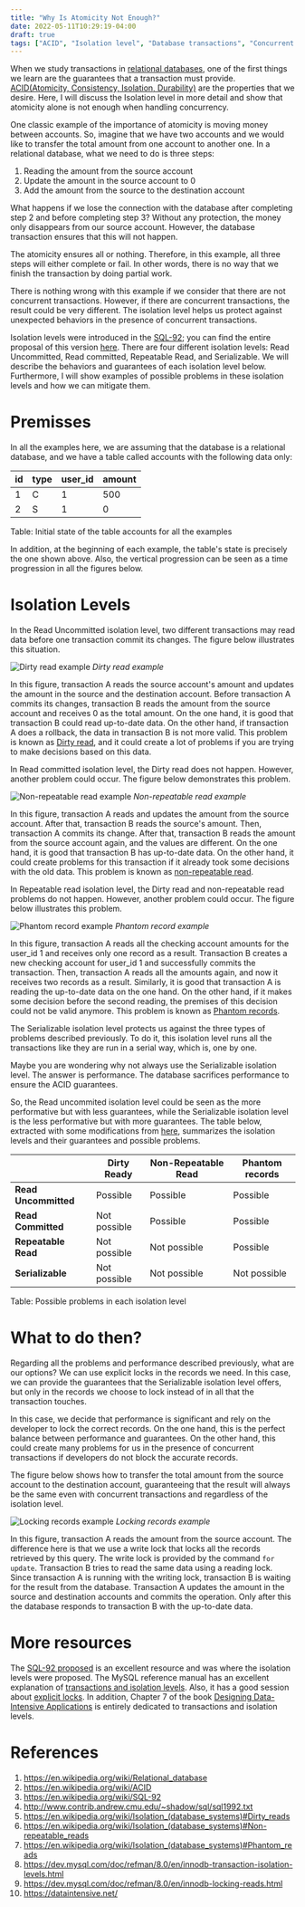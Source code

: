 ```yaml
---
title: "Why Is Atomicity Not Enough?"
date: 2022-05-11T10:29:19-04:00
draft: true
tags: ["ACID", "Isolation level", "Database transactions", "Concurrent transactions"]
---
```


When we study transactions in [relational databases](https://en.wikipedia.org/wiki/Relational_database), one of the first
things we learn are the guarantees that a transaction must provide.
[ACID(Atomicity, Consistency, Isolation, Durability)](https://en.wikipedia.org/wiki/ACID) are the properties that we desire. Here, I will discuss the Isolation level in more detail and
show that atomicity alone is not enough when handling concurrency.

One classic example of the importance of atomicity is moving money
between accounts. So, imagine that we have two accounts and we would like to transfer the total amount from one account to another one. In a relational database, what we need to do is three steps:
1. Reading the amount from the source account
2. Update the amount in the source account to 0
3. Add the amount from the source to the destination account

What happens if we lose the connection with the database after completing step 2 and before completing step 3? Without any protection, the money only disappears from our source account.
However, the database transaction ensures that this will not happen.

The atomicity ensures all or nothing. Therefore, in this example, all three
steps will either complete or fail. In other words, there is no way that we
finish the transaction by doing partial work.

There is nothing wrong with this example if we consider that there are not
concurrent transactions. However, if there are concurrent
transactions, the result could be very different. The isolation level helps
us protect against unexpected behaviors in the presence of concurrent
transactions.

Isolation levels were introduced in the [SQL-92](https://en.wikipedia.org/wiki/SQL-92); you can find the entire proposal of this version [here](http://www.contrib.andrew.cmu.edu/~shadow/sql/sql1992.txt).
There are four different isolation levels: Read Uncommitted, Read committed, Repeatable Read, and Serializable.
We will describe the behaviors and guarantees of each isolation level below. Furthermore, I will show examples of possible problems in these isolation levels and how we can mitigate them.

# Premisses

In all the examples here, we are assuming that the database is a relational database, and we have a table called accounts with the following data only:

| **id** 	| **type** 	| **user_id** 	| **amount** 	|
|--------	|----------	|-------------	|------------	|
| 1      	| C        	| 1           	| 500        	|
| 2      	| S        	| 1           	| 0          	|

Table: Initial state of the table accounts for all the examples

In addition, at the beginning of each example, the table's state is precisely the one shown above. Also, the vertical progression can be seen as a time progression in all the figures below.

# Isolation Levels

In the Read Uncommitted isolation level, two different
transactions may read data before one transaction commit its changes. The figure below illustrates this situation.

![Dirty read example](/why-is-atomicity-not-enough/read_uncommitted.svg)
*Dirty read example*

In this figure, transaction A reads the source account's amount and updates the amount in the source and the destination account. Before transaction A commits its changes, transaction B reads the amount from the source account and receives 0 as the total amount.
On the one hand, it is good that transaction B could read up-to-date data. On the other hand, if transaction A does a rollback, the data in transaction B is not more valid.
This problem is known as [Dirty read](https://en.wikipedia.org/wiki/Isolation_(database_systems)#Dirty_reads), and it could create a lot of problems if you are trying to make decisions based on this data.

In Read committed isolation level, the Dirty read does not happen. However, another problem could occur. The figure below demonstrates this problem.

![Non-repeatable read example](/why-is-atomicity-not-enough/Non-repeatable_read.svg)
*Non-repeatable read example*

In this figure, transaction A reads and updates the amount from the source account. After that, transaction B reads the source's amount. Then, transaction A commits its change. After that, transaction B reads the amount from the source account again, and the values are different. On the one hand, it is good that transaction B has up-to-date data. On the other hand, it could create problems for this transaction if it already took some decisions with the old data. This problem is known as [non-repeatable read](https://en.wikipedia.org/wiki/Isolation_(database_systems)#Non-repeatable_reads).

In Repeatable read isolation level, the Dirty read and non-repeatable read problems do not happen. However, another problem could occur. The figure below illustrates this problem.

![Phantom record example](/why-is-atomicity-not-enough/phantom_records.svg)
*Phantom record example*

In this figure, transaction A reads all the checking account amounts
for the user_id 1 and receives only one record as a result. Transaction B
creates a new checking account for user_id 1 and successfully commits the transaction. Then, transaction A reads all the amounts again, and now it receives two records as a result. Similarly, it is good that transaction A is reading the up-to-date data on the one hand. On the other hand, if it makes some decision before the second reading, the premises of this decision could not be valid anymore. This problem is known as [Phantom records](https://en.wikipedia.org/wiki/Isolation_(database_systems)#Phantom_reads).

The Serializable isolation level protects us against the three types of
problems described previously. To do it, this isolation level runs all the
transactions like they are run in a serial way, which is, one by one.

Maybe you are wondering why not always use the Serializable isolation level. The answer is performance. The database sacrifices performance
to ensure the ACID guarantees.

So, the Read uncommited isolation level could be seen as the more performative but with less guarantees, while the Serializable isolation level is the less performative but with more guarantees. The table below, extracted with some modifications from [here](http://www.contrib.andrew.cmu.edu/~shadow/sql/sql1992.txt), summarizes the isolation levels and their guarantees and possible problems.


|                      	| **Dirty Ready** 	| **Non-Repeatable Read** 	| **Phantom records** 	|
|----------------------	|-----------------	|-------------------------	|---------------------	|
| **Read Uncommitted** 	| Possible        	| Possible                	| Possible            	|
| **Read Committed**   	| Not possible    	| Possible                	| Possible            	|
| **Repeatable Read**  	| Not possible    	| Not possible            	| Possible            	|
| **Serializable**     	| Not possible    	| Not possible            	| Not possible        	|

Table: Possible problems in each isolation level

# What to do then?

Regarding all the problems and performance described previously, what are our options? We can
use explicit locks in the records we need. In this case, we can
provide the guarantees that the Serializable isolation level offers, but only in the records we choose to lock instead of in all that the transaction touches.

In this case, we decide that performance is significant and rely
on the developer to lock the correct records. On the one hand, this is the perfect balance between performance and guarantees. On the other hand, this could create many problems for us in the presence of concurrent transactions if developers do not block the accurate records.

The figure below shows how to transfer the total amount from the source account to the destination account, guaranteeing that the result will always be the same even with concurrent transactions and regardless of the isolation level.

![Locking records example](/why-is-atomicity-not-enough/locking_records.svg)
*Locking records example*

In this figure, transaction A reads the amount from the source account. The difference here is that we use a write lock that locks all the records
retrieved by this query. The write lock is provided by the command `for update`. Transaction B tries to read the same data using a reading lock. Since transaction A is running with the writing lock, transaction B is waiting for the result from the database. Transaction A updates the amount in the source and destination accounts and commits the operation. Only after this the database responds to transaction B with the up-to-date data.

# More resources

The [SQL-92 proposed](http://www.contrib.andrew.cmu.edu/~shadow/sql/sql1992.txt) is an excellent resource and was where the isolation levels were proposed. The MySQL reference manual has an excellent explanation of [transactions and isolation levels](https://dev.mysql.com/doc/refman/8.0/en/innodb-transaction-isolation-levels.html).
Also, it has a good session about [explicit locks](https://dev.mysql.com/doc/refman/8.0/en/innodb-locking-reads.html
).
In addition, Chapter 7 of the book [Designing Data-Intensive Applications](https://dataintensive.net/) is entirely dedicated to transactions and isolation levels.

# References

1. https://en.wikipedia.org/wiki/Relational_database
2. https://en.wikipedia.org/wiki/ACID
3. https://en.wikipedia.org/wiki/SQL-92
4. http://www.contrib.andrew.cmu.edu/~shadow/sql/sql1992.txt
5. https://en.wikipedia.org/wiki/Isolation_(database_systems)#Dirty_reads
6. https://en.wikipedia.org/wiki/Isolation_(database_systems)#Non-repeatable_reads
7. https://en.wikipedia.org/wiki/Isolation_(database_systems)#Phantom_reads
8. https://dev.mysql.com/doc/refman/8.0/en/innodb-transaction-isolation-levels.html
9. https://dev.mysql.com/doc/refman/8.0/en/innodb-locking-reads.html
10. https://dataintensive.net/
